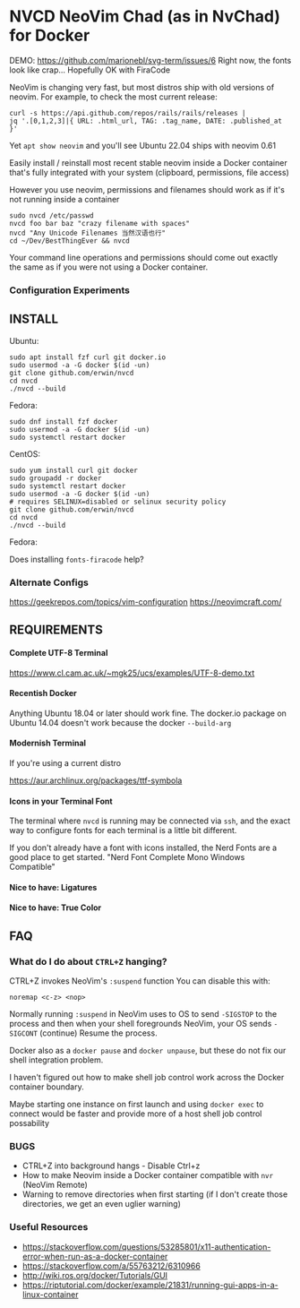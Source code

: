 # NVCD NeoVim Chad (as in NvChad) for Docker

DEMO:
https://github.com/marionebl/svg-term/issues/6
Right now, the fonts look like crap...
Hopefully OK with FiraCode


NeoVim is changing very fast, but most distros ship with old versions of 
neovim. For example, to check the most current release:

```
curl -s https://api.github.com/repos/rails/rails/releases | 
jq '.[0,1,2,3]|{ URL: .html_url, TAG: .tag_name, DATE: .published_at }'
```

Yet `apt show neovim` and you'll see Ubuntu 22.04 ships with neovim 0.61

Easily install / reinstall most recent stable neovim inside
a Docker container that's fully integrated with your system
(clipboard, permissions, file access)

However you use neovim, permissions and filenames should work
as if it's not running inside a container

```
sudo nvcd /etc/passwd
nvcd foo bar baz "crazy filename with spaces"
nvcd "Any Unicode Filenames 当然汉语也行"
cd ~/Dev/BestThingEver && nvcd
```

Your command line operations and permissions should
come out exactly the same as if you were not using
a Docker container.

### Configuration Experiments

## INSTALL

Ubuntu:
```
sudo apt install fzf curl git docker.io 
sudo usermod -a -G docker $(id -un)
git clone github.com/erwin/nvcd
cd nvcd
./nvcd --build
```

Fedora:
```
sudo dnf install fzf docker
sudo usermod -a -G docker $(id -un)
sudo systemctl restart docker

```

CentOS:
```
sudo yum install curl git docker
sudo groupadd -r docker
sudo systemctl restart docker
sudo usermod -a -G docker $(id -un)
# requires SELINUX=disabled or selinux security policy
git clone github.com/erwin/nvcd
cd nvcd
./nvcd --build
```

Fedora:

Does installing `fonts-firacode` help?

### Alternate Configs

https://geekrepos.com/topics/vim-configuration
https://neovimcraft.com/

## REQUIREMENTS

#### Complete UTF-8 Terminal

https://www.cl.cam.ac.uk/~mgk25/ucs/examples/UTF-8-demo.txt

#### Recentish Docker

Anything Ubuntu 18.04 or later should work fine.
The docker.io package on Ubuntu 14.04 doesn't work
because the docker `--build-arg` 

#### Modernish Terminal

If you're using a current distro

https://aur.archlinux.org/packages/ttf-symbola




#### Icons in your Terminal Font

The terminal where `nvcd` is running may be connected
via `ssh`, and the exact way to configure fonts for each
terminal is a little bit different.

If you don't already have a font with icons installed,
the Nerd Fonts are a good place to get started. "Nerd Font Complete Mono Windows Compatible"

#### Nice to have: Ligatures

#### Nice to have: True Color

## FAQ

### What do I do about `CTRL+Z` hanging?

CTRL+Z invokes NeoVim's `:suspend` function
You can disable this with:

```
noremap <c-z> <nop>
```

Normally running `:suspend` in NeoVim uses to OS to send `-SIGSTOP` to the process
and then when your shell foregrounds NeoVim, your OS sends `-SIGCONT` (continue)
Resume the process.

Docker also as a `docker pause` and `docker unpause`, but these do not fix our
shell integration problem.

I haven't figured out how to make shell job control work across the Docker container boundary.

Maybe starting one instance on first launch and using `docker exec` to connect
would be faster and provide more of a host shell job control possability


### BUGS

* CTRL+Z into background hangs - Disable Ctrl+z
* How to make Neovim inside a Docker container compatible with `nvr` (NeoVim Remote)
* Warning to remove directories when first starting
  (if I don't create those directories, we get an even uglier warning)

### Useful Resources

* https://stackoverflow.com/questions/53285801/x11-authentication-error-when-run-as-a-docker-container
* https://stackoverflow.com/a/55763212/6310966
* http://wiki.ros.org/docker/Tutorials/GUI
* https://riptutorial.com/docker/example/21831/running-gui-apps-in-a-linux-container
